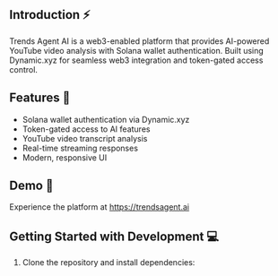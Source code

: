 ## Introduction ⚡️
Trends Agent AI is a web3-enabled platform that provides AI-powered YouTube video analysis with Solana wallet authentication. Built using Dynamic.xyz for seamless web3 integration and token-gated access control.

## Features 🚀
- Solana wallet authentication via Dynamic.xyz
- Token-gated access to AI features
- YouTube video transcript analysis
- Real-time streaming responses
- Modern, responsive UI

## Demo 🎥
Experience the platform at https://trendsagent.ai

## Getting Started with Development 💻

1. Clone the repository and install dependencies:
